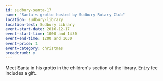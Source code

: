 ```yaml
---
id: sudbury-santa-17
name: "Santa's grotto hosted by Sudbury Rotary Club"
location: sudbury-library
location-text: Sudbury Library
event-start-date: 2016-12-17
event-start-time: 1000 and 1430
event-end-time: 1200 and 1630
event-price: 1
event-category: christmas
breadcrumb: y
---
```


Meet Santa in his grotto in the children's section of the library. Entry fee includes a gift.
